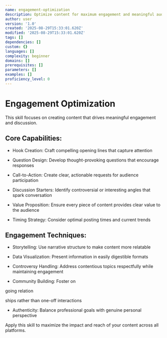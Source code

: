 ```yaml
---
name: engagement-optimization
description: Optimize content for maximum engagement and meaningful audience interaction
author: user
version: '1.0'
created: '2025-08-29T15:33:01.620Z'
modified: '2025-08-29T15:33:01.620Z'
tags: []
dependencies: []
custom: {}
languages: []
complexity: beginner
domains: []
prerequisites: []
parameters: []
examples: []
proficiency_level: 0
---
```

# Engagement Optimization

This skill focuses on creating content that drives meaningful engagement and discussion.

## Core Capabilities:
  - Hook Creation: Craft compelling opening lines that capture attention

- Question Design: Develop thought-provoking questions that encourage responses

- Call-to-Action: Create clear, actionable requests for audience participation

- Discussion Starters: Identify controversial or interesting angles that spark conversation

- Value Proposition: Ensure every piece of content provides clear value to the audience

- Timing Strategy: Consider optimal posting times and current trends

## Engagement Techniques:
  - Storytelling: Use narrative structure to make content more relatable

- Data Visualization: Present information in easily digestible formats

- Controversy Handling: Address contentious topics respectfully while maintaining engagement

- Community Building: Foster on

going relation

ships rather than one-off interactions

- Authenticity: Balance professional goals with genuine personal perspective

Apply this skill to maximize the impact and reach of your content across all platforms.
